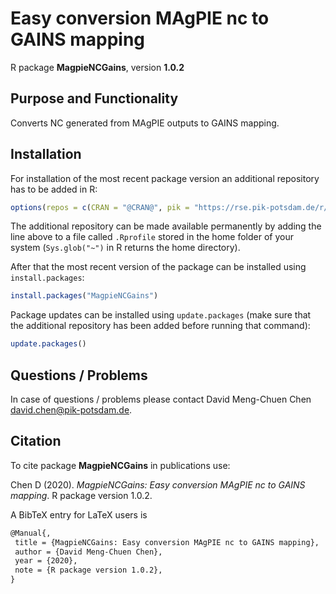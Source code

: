 # Easy conversion MAgPIE nc to GAINS mapping

R package **MagpieNCGains**, version **1.0.2**

  

## Purpose and Functionality

Converts NC generated from MAgPIE outputs to GAINS mapping.


## Installation

For installation of the most recent package version an additional repository has to be added in R:

```r
options(repos = c(CRAN = "@CRAN@", pik = "https://rse.pik-potsdam.de/r/packages"))
```
The additional repository can be made available permanently by adding the line above to a file called `.Rprofile` stored in the home folder of your system (`Sys.glob("~")` in R returns the home directory).

After that the most recent version of the package can be installed using `install.packages`:

```r 
install.packages("MagpieNCGains")
```

Package updates can be installed using `update.packages` (make sure that the additional repository has been added before running that command):

```r 
update.packages()
```

## Questions / Problems

In case of questions / problems please contact David Meng-Chuen Chen <david.chen@pik-potsdam.de>.

## Citation

To cite package **MagpieNCGains** in publications use:

Chen D (2020). _MagpieNCGains: Easy conversion MAgPIE nc to GAINS
mapping_. R package version 1.0.2.

A BibTeX entry for LaTeX users is

 ```latex
@Manual{,
  title = {MagpieNCGains: Easy conversion MAgPIE nc to GAINS mapping},
  author = {David Meng-Chuen Chen},
  year = {2020},
  note = {R package version 1.0.2},
}
```

